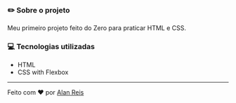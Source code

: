 ### :pencil2: Sobre o projeto
Meu primeiro projeto feito do Zero para praticar HTML e CSS.

### :computer: Tecnologias utilizadas
- HTML
- CSS with Flexbox
-------------------------------------------------------
Feito com :hearts: por [Alan Reis](https://github.com/alanreiss)
